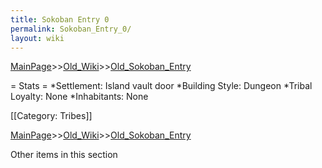 ```yaml
---
title: Sokoban Entry 0
permalink: Sokoban_Entry_0/
layout: wiki
---
```


[MainPage](/keeperrl_wiki/ "wikilink")>>[Old_Wiki](/keeperrl_wiki/Old_Wiki "wikilink")>>[Old_Sokoban_Entry](/keeperrl_wiki/Old_Sokoban_Entry "wikilink")

= Stats =
*Settlement: Island vault door 
*Building Style: Dungeon
*Tribal Loyalty: None
*Inhabitants: None

[[Category: Tribes]]

[MainPage](/keeperrl_wiki/ "wikilink")>>[Old_Wiki](/keeperrl_wiki/Old_Wiki "wikilink")>>[Old_Sokoban_Entry](/keeperrl_wiki/Old_Sokoban_Entry "wikilink")

Other items in this section
